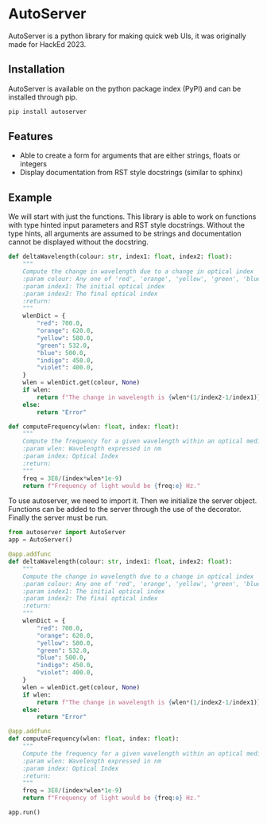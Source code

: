 # AutoServer

AutoServer is a python library for making quick web UIs, it was originally made for HackEd 2023. 
## Installation
AutoServer is available on the python package index (PyPI) and can be installed through pip.
```bash
pip install autoserver
```
## Features
- Able to create a form for arguments that are either strings, floats or integers
- Display documentation from RST style docstrings (similar to sphinx)
## Example
We will start with just the functions. This library is able to work on functions with type hinted input parameters and RST style docstrings. Without the type hints, all arguments are assumed to be strings and documentation cannot be displayed without the docstring. 
```python
def deltaWavelength(colour: str, index1: float, index2: float):
    """
    Compute the change in wavelength due to a change in optical index
    :param colour: Any one of 'red', 'orange', 'yellow', 'green', 'blue', 'indigo', 'violet'
    :param index1: The initial optical index
    :param index2: The final optical index
    :return:
    """
    wlenDict = {
        "red": 700.0,
        "orange": 620.0,
        "yellow": 580.0,
        "green": 532.0,
        "blue": 500.0,
        "indigo": 450.0,
        "violet": 400.0,
    }
    wlen = wlenDict.get(colour, None)
    if wlen:
        return f"The change in wavelength is {wlen*(1/index2-1/index1)} nm."
    else:
        return "Error"

def computeFrequency(wlen: float, index: float):
    """
    Compute the frequency for a given wavelength within an optical medium
    :param wlen: Wavelength expressed in nm
    :param index: Optical Index
    :return:
    """
    freq = 3E8/(index*wlen*1e-9)
    return f"Frequency of light would be {freq:e} Hz."
```
To use autoserver, we need to import it. Then we initialize the server object. Functions can be added to the server through the use of the decorator. Finally the server must be run. 
```python
from autoserver import AutoServer
app = AutoServer()

@app.addfunc
def deltaWavelength(colour: str, index1: float, index2: float):
    """
    Compute the change in wavelength due to a change in optical index
    :param colour: Any one of 'red', 'orange', 'yellow', 'green', 'blue', 'indigo', 'violet'
    :param index1: The initial optical index
    :param index2: The final optical index
    :return:
    """
    wlenDict = {
        "red": 700.0,
        "orange": 620.0,
        "yellow": 580.0,
        "green": 532.0,
        "blue": 500.0,
        "indigo": 450.0,
        "violet": 400.0,
    }
    wlen = wlenDict.get(colour, None)
    if wlen:
        return f"The change in wavelength is {wlen*(1/index2-1/index1)} nm."
    else:
        return "Error"

@app.addfunc
def computeFrequency(wlen: float, index: float):
    """
    Compute the frequency for a given wavelength within an optical medium
    :param wlen: Wavelength expressed in nm
    :param index: Optical Index
    :return:
    """
    freq = 3E8/(index*wlen*1e-9)
    return f"Frequency of light would be {freq:e} Hz."

app.run()
```
